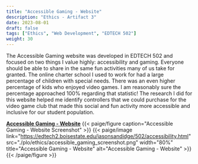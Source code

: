 ```yaml
---
title: "Accessible Gaming - Website"
description: "Ethics - Artifact 3"
date: 2023-08-01
draft: false
tags: ["Ethics", "Web Development", "EDTECH 502"]
weight: 30
---
```

The Accessible Gaming website was developed in EDTECH 502 and focused on two things I value highly: accessibility and gaming. Everyone should be able to share in the same fun activities many of us take for granted. The online charter school I used to work for had a large percentage of children with special needs.  There was an even higher percentage of kids who enjoyed video games.  I am reasonably sure the percentage approached 100% regarding that statistic!  The research I did for this website helped me identify controllers that we could purchase for the video game club that made this social and fun activity more accessible and inclusive for our student population.

**[Accessible Gaming - Website](https://edtech2.boisestate.edu/jasonsandidge/502/accessibility.html)**
{{< paige/figure caption="Accessible Gaming - Website Screenshot" >}}
{{< paige/image link="https://edtech2.boisestate.edu/jasonsandidge/502/accessibility.html" src="./plo/ethics/accessible_gaming_screenshot.png" width="80%" title="Accessible Gaming - Website" alt="Accessible Gaming - Website" >}}
{{< /paige/figure >}}